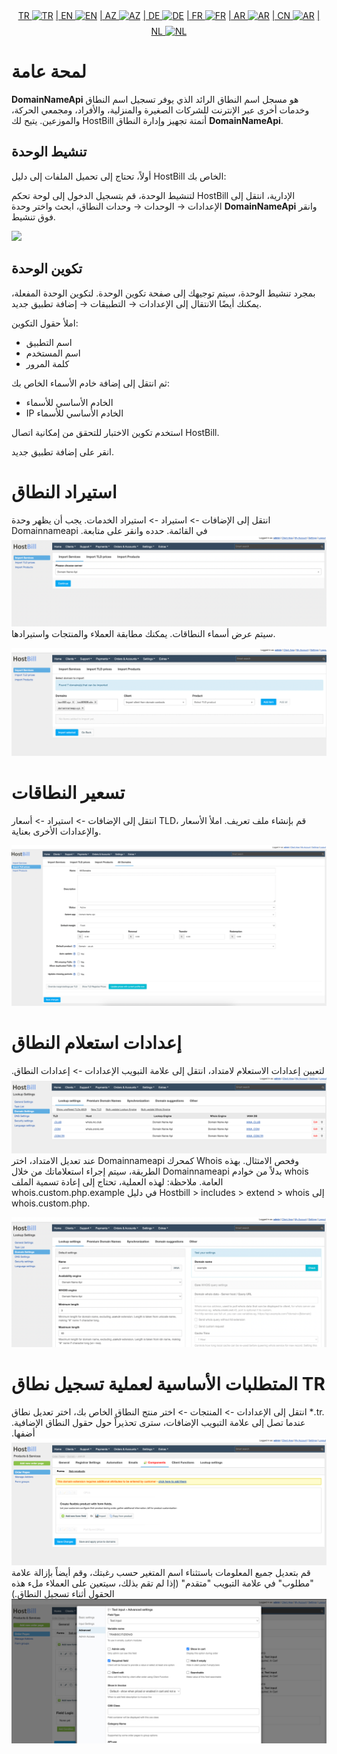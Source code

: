 <div align="center">  
  <a href="README.md"   >   TR <img style="padding-top: 8px" src="https://raw.githubusercontent.com/yammadev/flag-icons/master/png/TR.png" alt="TR" height="20" /></a>  
  <a href="README-EN.md"> | EN <img style="padding-top: 8px" src="https://raw.githubusercontent.com/yammadev/flag-icons/master/png/US.png" alt="EN" height="20" /></a>  
  <a href="README-AZ.md"> | AZ <img style="padding-top: 8px" src="https://raw.githubusercontent.com/yammadev/flag-icons/master/png/AZ.png" alt="AZ" height="20" /></a>  
  <a href="README-DE.md"> | DE <img style="padding-top: 8px" src="https://raw.githubusercontent.com/yammadev/flag-icons/master/png/DE.png" alt="DE" height="20" /></a>  
  <a href="README-FR.md"> | FR <img style="padding-top: 8px" src="https://raw.githubusercontent.com/yammadev/flag-icons/master/png/FR.png" alt="FR" height="20" /></a>  
  <a href="README-AR.md"> | AR <img style="padding-top: 8px" src="https://raw.githubusercontent.com/yammadev/flag-icons/master/png/AR.png" alt="AR" height="20" /></a>  
  <a href="README-CN.md"> | CN <img style="padding-top: 8px" src="https://raw.githubusercontent.com/yammadev/flag-icons/master/png/CN.png" alt="AR" height="20" /></a>  
  <a href="README-NL.md"> | NL <img style="padding-top: 8px" src="https://raw.githubusercontent.com/yammadev/flag-icons/master/png/NL.png" alt="NL" height="20" /></a>  
</div>


# لمحة عامة

**DomainNameApi** هو مسجل اسم النطاق الرائد الذي يوفر تسجيل اسم النطاق وخدمات أخرى عبر الإنترنت للشركات الصغيرة والمنزلية، والأفراد، ومجمعي الحركة، والموزعين. يتيح لك HostBill أتمتة تجهيز وإدارة النطاق **DomainNameApi**.

## تنشيط الوحدة
أولاً، تحتاج إلى تحميل الملفات إلى دليل HostBill الخاص بك:

لتنشيط الوحدة، قم بتسجيل الدخول إلى لوحة تحكم HostBill الإدارية، انتقل إلى الإعدادات → الوحدات → وحدات النطاق، ابحث واختر وحدة **DomainNameApi** وانقر فوق تنشيط.

![](image.jpg)

## تكوين الوحدة

بمجرد تنشيط الوحدة، سيتم توجيهك إلى صفحة تكوين الوحدة. لتكوين الوحدة المفعلة، يمكنك أيضًا الانتقال إلى الإعدادات → التطبيقات → إضافة تطبيق جديد.

املأ حقول التكوين:

- اسم التطبيق
- اسم المستخدم
- كلمة المرور

ثم انتقل إلى إضافة خادم الأسماء الخاص بك:

- الخادم الأساسي للأسماء
- IP الخادم الأساسي للأسماء

استخدم تكوين الاختبار للتحقق من إمكانية اتصال HostBill.

انقر على إضافة تطبيق جديد.

# استيراد النطاق

انتقل إلى الإضافات -> استيراد -> استيراد الخدمات. يجب أن يظهر وحدة Domainnameapi في القائمة. حدده وانقر على متابعة.
![img_1.png](img_1.png)
سيتم عرض أسماء النطاقات. يمكنك مطابقة العملاء والمنتجات واستيرادها.

![img.png](img.png)

# تسعير النطاقات

انتقل إلى الإضافات -> استيراد -> أسعار TLD، قم بإنشاء ملف تعريف.
املأ الأسعار والإعدادات الأخرى بعناية.

![img_2.png](img_2.png)

# إعدادات استعلام النطاق

لتعيين إعدادات الاستعلام لامتداد، انتقل إلى علامة التبويب الإعدادات -> إعدادات النطاق.
![img_3.png](img_3.png)
عند تعديل الامتداد، اختر Domainnameapi كمحرك Whois وفحص الامتثال. بهذه الطريقة، سيتم إجراء استعلاماتك من خلال Domainnameapi بدلاً من خوادم whois العامة.
ملاحظة: لهذه العملية، تحتاج إلى إعادة تسمية الملف whois.custom.php.example في دليل Hostbill > includes > extend > whois إلى whois.custom.php.

![img_4.png](img_4.png)

# المتطلبات الأساسية لعملية تسجيل نطاق TR
انتقل إلى الإعدادات -> المنتجات -> اختر منتج النطاق الخاص بك، اختر تعديل نطاق *.tr. عندما تصل إلى علامة التبويب الإضافات، سترى تحذيراً حول حقول النطاق الإضافية. أضفها.
![img_5.png](img_5.png)
قم بتعديل جميع المعلومات باستثناء اسم المتغير حسب رغبتك، وقم أيضاً بإزالة علامة "مطلوب" في علامة التبويب "متقدم" (إذا لم تقم بذلك، سيتعين على العملاء ملء هذه الحقول أثناء تسجيل النطاق.)
![img_6.png](img_6.png)
